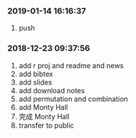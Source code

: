### 2019-01-14 16:16:37

1. push

### 2018-12-23 09:37:56

1. add r proj and readme and news
1. add bibtex
1. add slides
1. add download notes
1. add permutation and combination
1. add Monty Hall
1. 完成 Monty Hall
1. transfer to public